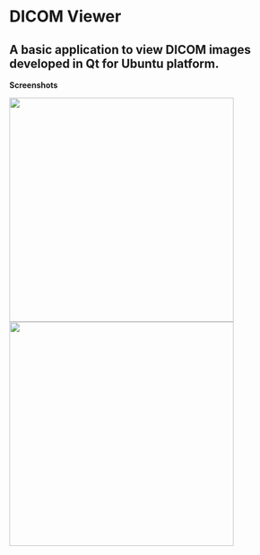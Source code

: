 # DICOM Viewer
## A basic application to view DICOM images developed in Qt for Ubuntu platform.

**Screenshots**

<img src="https://github.com/codeman110/QtDICOMViewer/blob/master/misc/screenshot1.png" width="400"> <img src="https://github.com/codeman110/QtDICOMViewer/blob/master/misc/screenshot2.png" width="400">
